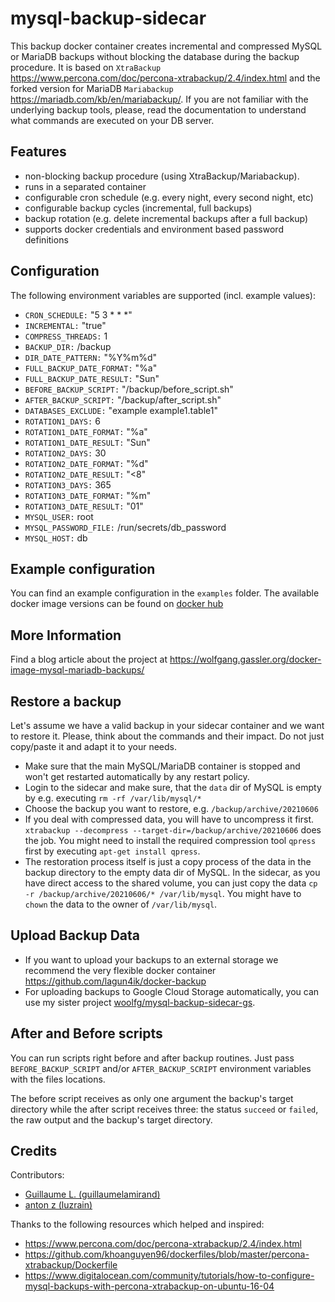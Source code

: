 # mysql-backup-sidecar

This backup docker container creates incremental and compressed MySQL or MariaDB backups without blocking the database during the backup procedure. It is based on `XtraBackup` https://www.percona.com/doc/percona-xtrabackup/2.4/index.html and the forked version for MariaDB `Mariabackup` https://mariadb.com/kb/en/mariabackup/. If you are not familiar with the underlying backup tools, please, read the documentation to understand what commands are executed on your DB server. 

## Features

- non-blocking backup procedure (using XtraBackup/Mariabackup). 
- runs in a separated container
- configurable cron schedule (e.g. every night, every second night, etc)
- configurable backup cycles (incremental, full backups)
- backup rotation (e.g. delete incremental backups after a full backup)
- supports docker credentials and environment based password definitions

## Configuration

The following environment variables are supported (incl. example values):

- `CRON_SCHEDULE:` "5 3 * * *"
- `INCREMENTAL:` "true"
- `COMPRESS_THREADS:` 1
- `BACKUP_DIR:` /backup
- `DIR_DATE_PATTERN:` "%Y%m%d"
- `FULL_BACKUP_DATE_FORMAT:` "%a"
- `FULL_BACKUP_DATE_RESULT:` "Sun"
- `BEFORE_BACKUP_SCRIPT:` "/backup/before_script.sh"
- `AFTER_BACKUP_SCRIPT:` "/backup/after_script.sh"
- `DATABASES_EXCLUDE:` "example example1.table1"
- `ROTATION1_DAYS:` 6
- `ROTATION1_DATE_FORMAT:` "%a"
- `ROTATION1_DATE_RESULT:` "Sun"
- `ROTATION2_DAYS:` 30
- `ROTATION2_DATE_FORMAT:` "%d"
- `ROTATION2_DATE_RESULT:` "<8"
- `ROTATION3_DAYS:` 365
- `ROTATION3_DATE_FORMAT:` "%m"
- `ROTATION3_DATE_RESULT:` "01"
- `MYSQL_USER:` root
- `MYSQL_PASSWORD_FILE:` /run/secrets/db_password
- `MYSQL_HOST:` db

## Example configuration

You can find an example configuration in the `examples` folder. The available docker image versions can be found on [docker hub](https://hub.docker.com/r/woolfg/mysql-backup-sidecar/tags)

## More Information

Find a blog article about the project at https://wolfgang.gassler.org/docker-image-mysql-mariadb-backups/

## Restore a backup

Let's assume we have a valid backup in your sidecar container and we want to restore it. Please, think about the commands and their impact. Do not just copy/paste it and adapt it to your needs.

- Make sure that the main MySQL/MariaDB container is stopped and won't get restarted automatically by any restart policy.
- Login to the sidecar and make sure, that the `data` dir of MySQL is empty by e.g. executing `rm -rf /var/lib/mysql/*`
- Choose the backup you want to restore, e.g. `/backup/archive/20210606`
- If you deal with compressed data, you will have to uncompress it first. `xtrabackup --decompress --target-dir=/backup/archive/20210606` does the job. You might need to install the required compression tool `qpress` first by executing `apt-get install qpress`.
- The restoration process itself is just a copy process of the data in the backup directory to the empty data dir of MySQL. In the sidecar, as you have direct access to the shared volume, you can just copy the data `cp -r /backup/archive/20210606/* /var/lib/mysql`. You might have to `chown` the data to the owner of `/var/lib/mysql`.

## Upload Backup Data

- If you want to upload your backups to an external storage we recommend the very flexible docker container https://github.com/lagun4ik/docker-backup
- For uploading backups to Google Cloud Storage automatically, you can use my sister project [woolfg/mysql-backup-sidecar-gs](https://github.com/woolfg/mysql-backup-sidecar-gs).

## After and Before scripts

You can run scripts right before and after backup routines. Just pass `BEFORE_BACKUP_SCRIPT` and/or `AFTER_BACKUP_SCRIPT` environment variables with the files locations.

The before script receives as only one argument the backup's target directory while the after script receives three: the status `succeed` or `failed`, the raw output and the backup's target directory.

## Credits

Contributors:
- [Guillaume L. (guillaumelamirand)](https://github.com/guillaumelamirand)
- [anton z (luzrain)](https://github.com/luzrain)

Thanks to the following resources which helped and inspired:

- https://www.percona.com/doc/percona-xtrabackup/2.4/index.html
- https://github.com/khoanguyen96/dockerfiles/blob/master/percona-xtrabackup/Dockerfile
- https://www.digitalocean.com/community/tutorials/how-to-configure-mysql-backups-with-percona-xtrabackup-on-ubuntu-16-04
